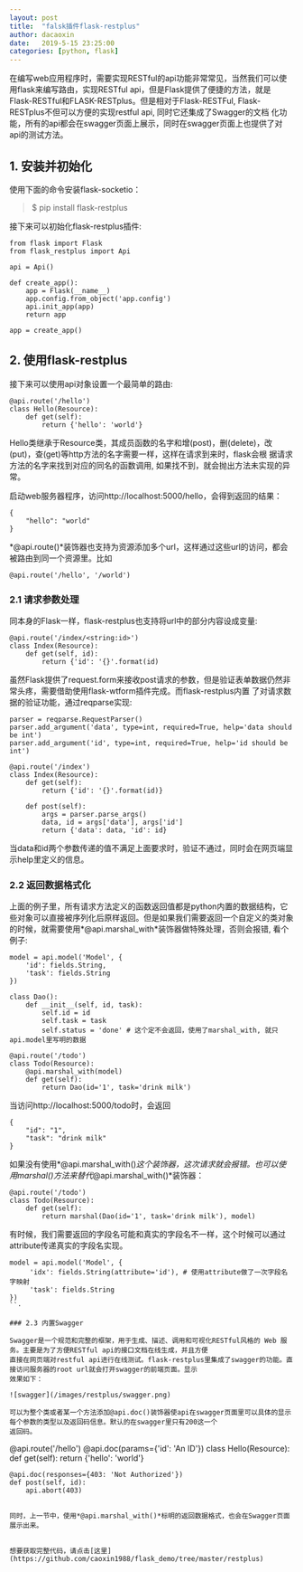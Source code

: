 ```yaml
---
layout: post
title:  "falsk插件flask-restplus"
author: dacaoxin
date:   2019-5-15 23:25:00
categories: [python, flask]
---
```


在编写web应用程序时，需要实现RESTful的api功能非常常见，当然我们可以使用flask来编写路由，实现RESTful api，但是Flask提供了便捷的方法，就是
Flask-RESTful和FLASK-RESTplus。但是相对于Flask-RESTFul, Flask-RESTplus不但可以方便的实现restful api, 同时它还集成了Swagger的文档
化功能，所有的api都会在swagger页面上展示，同时在swagger页面上也提供了对api的测试方法。

## 1. 安装并初始化

使用下面的命令安装flask-socketio：

> $ pip install flask-restplus

接下来可以初始化flask-restplus插件:

```
from flask import Flask
from flask_restplus import Api

api = Api()

def create_app():
    app = Flask(__name__)
    app.config.from_object('app.config')
    api.init_app(app)
    return app

app = create_app()
```

## 2. 使用flask-restplus

接下来可以使用api对象设置一个最简单的路由:

```
@api.route('/hello')
class Hello(Resource):
    def get(self):
        return {'hello': 'world'}
```

Hello类继承于Resource类，其成员函数的名字和增(post)，删(delete)，改(put)，查(get)等http方法的名字需要一样，这样在请求到来时，flask会根
据请求方法的名字来找到对应的同名的函数调用, 如果找不到，就会抛出方法未实现的异常。

启动web服务器程序，访问http://localhost:5000/hello，会得到返回的结果：

```
{
    "hello": "world"
}
```

*@api.route()*装饰器也支持为资源添加多个url，这样通过这些url的访问，都会被路由到同一个资源里。比如

```
@api.route('/hello', '/world')
```

### 2.1 请求参数处理

同本身的Flask一样，flask-restplus也支持将url中的部分内容设成变量:

```
@api.route('/index/<string:id>')
class Index(Resource):
    def get(self, id):
        return {'id': '{}'.format(id)
```

虽然Flask提供了request.form来接收post请求的参数，但是验证表单数据仍然非常头疼，需要借助使用flask-wtform插件完成。而flask-restplus内置
了对请求数据的验证功能，通过reqparse实现:

```
parser = reqparse.RequestParser()
parser.add_argument('data', type=int, required=True, help='data should be int')
parser.add_argument('id', type=int, required=True, help='id should be int')

@api.route('/index')
class Index(Resource):
    def get(self):
        return {'id': '{}'.format(id)}

    def post(self):
        args = parser.parse_args()
        data, id = args['data'], args['id']
        return {'data': data, 'id': id}
```

当data和id两个参数传递的值不满足上面要求时，验证不通过，同时会在网页端显示help里定义的信息。

### 2.2 返回数据格式化

上面的例子里，所有请求方法定义的函数返回值都是python内置的数据结构，它些对象可以直接被序列化后原样返回。但是如果我们需要返回一个自定义的类对象
的时候，就需要使用*@api.marshal_with*装饰器做特殊处理，否则会报错, 看个例子:

```
model = api.model('Model', {
    'id': fields.String,
    'task': fields.String
})

class Dao():
    def __init__(self, id, task):
        self.id = id
        self.task = task
        self.status = 'done' # 这个定不会返回，使用了marshal_with, 就只api.model里写明的数据

@api.route('/todo')
class Todo(Resource):
    @api.marshal_with(model)
    def get(self):
        return Dao(id='1', task='drink milk')
```

当访问http://localhost:5000/todo时，会返回

```
{
    "id": "1",
    "task": "drink milk"
}
```

如果没有使用*@api.marshal_with()*这个装饰器，这次请求就会报错。也可以使用marshal()方法来替代*@api.marshal_with()*装饰器：

```
@api.route('/todo')
class Todo(Resource):
    def get(self):
        return marshal(Dao(id='1', task='drink milk'), model)
```

有时候，我们需要返回的字段名可能和真实的字段名不一样，这个时候可以通过attribute传递真实的字段名实现。

```
model = api.model('Model', {
     'idx': fields.String(attribute='id'), # 使用attribute做了一次字段名字映射
     'task': fields.String
})
``·

### 2.3 内置Swagger

Swagger是一个规范和完整的框架，用于生成、描述、调用和可视化RESTful风格的 Web 服务。主要是为了方便RESTful api的接口文档在线生成，并且方便
直接在网页端对restful api进行在线测试。flask-restplus里集成了swagger的功能。直接访问服务器的root url就会打开swagger的前端页面。显示
效果如下：

![swagger](/images/restplus/swagger.png)

可以为整个类或者某一个方法添加@api.doc()装饰器使api在swagger页面里可以具体的显示每个参数的类型以及返回码信息。默认的在swagger里只有200这一个
返回码。

```
@api.route('/hello')
@api.doc(params={'id': 'An ID'})
class Hello(Resource):
    def get(self):
        return {'hello': 'world'}

    @api.doc(responses={403: 'Not Authorized'})
    def post(self, id):
        api.abort(403)
```

同时，上一节中，使用*@api.marshal_with()*标明的返回数据格式，也会在Swagger页面展示出来。


想要获取完整代码，请点击[这里](https://github.com/caoxin1988/flask_demo/tree/master/restplus)